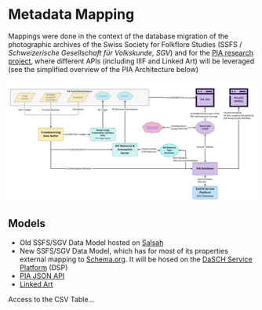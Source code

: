 # Metadata Mapping

Mappings were done in the context of the database migration of the photographic archives of the Swiss Society for Folkflore Studies (SSFS / _Schweizerische Gesellschaft für Volkskunde, SGV_) and for the [PIA research project](https://about.participatory-archives.ch), where different APIs (including IIIF and Linked Art) will be leveraged (see the simplified overview of the PIA Architecture below)

![PIA Architecture - Simplified Overview](../assets/pia_simplifiedoverview.jpg)


## Models

- Old SSFS/SGV Data Model hosted on [Salsah](ttps://www.salsah.org/)
- New SSFS/SGV Data Model, which has for most of its properties external mapping to [Schema.org](https://schema.org/). It will be hosed on the [DaSCH Service Platform](https://docs.dasch.swiss/) (DSP)
- [PIA JSON API](https://data.participatory-archives.ch/)
- [Linked Art](https://linked.art/)

Access to the CSV Table...